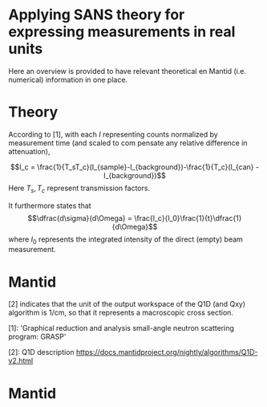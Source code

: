 # Applying SANS theory for expressing measurements in real units
Here an overview is provided to have relevant theoretical en Mantid (i.e. numerical) information in one place.
# Theory
According to [1], with each $I$ representing counts normalized by measurement time (and scaled to com pensate any relative difference in attenuation),

$$I_c = \frac{1}{T_sT_c}(I_{sample}-I_{background})-\frac{1}{T_c}(I_{can} - I_{background})$$
Here $T_s, T_c$ represent transmission factors.

It furthermore states that 
$$\dfrac{d\sigma}{d\Omega} = \frac{I_c}{I_0}\frac{1}{t}\dfrac{1}{d\Omega}$$
where $I_0$ represents the integrated intensity of the direct (empty) beam measurement. 

# Mantid
[2] indicates that the unit of the output workspace of the Q1D (and Qxy) algorithm is 1/cm, so that it represents a macroscopic cross section. 

[1]: 'Graphical reduction and analysis small-angle
neutron scattering program: GRASP'

[2]: Q1D description https://docs.mantidproject.org/nightly/algorithms/Q1D-v2.html

# Mantid
